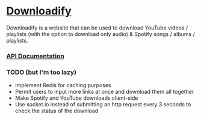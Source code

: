 # [Downloadify](https://downloadify.giuliopime.dev)
Downloadify is a website that can be used to download YouTube videos / playlists (with the option to download only audio) & Spotify songs / albums / playlists.  

### [API Documentation](https://downloadify-docs.giuliopime.dev)

### TODO (but I'm too lazy)
- Implement Redis for caching purposes
- Permit users to input more links at once and download them all together
- Make Spotify and YouTube downloads client-side 
- Use socket.io instead of submitting an http request every 3 seconds to check the status of the download
